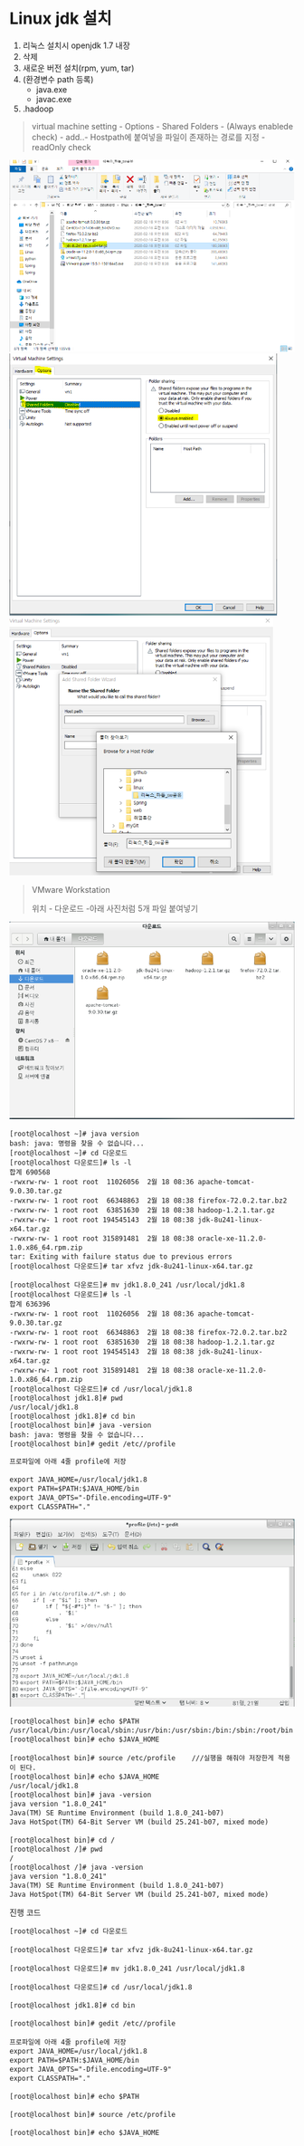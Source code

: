 # Linux jdk 설치

1. 리눅스 설치시 openjdk 1.7 내장
2. 삭제
3. 새로운 버전 설치(rpm, yum, tar)
4. (환경변수 path 등록)
   * java.exe 
   * javac.exe
5. .hadoop

> virtual machine setting - Options - Shared Folders - (Always enablede check) - add..- Hostpath에 붙여넣을 파일이 존재하는 경로를 지정 - readOnly check

<img src="image/image-20200219155527167.png" alt="image-20200219155527167" style="zoom:67%;" />

<img src="image/image-20200219155659105.png" alt="image-20200219155659105" style="zoom:67%;" />

<img src="image/image-20200219160133506.png" alt="image-20200219160133506" style="zoom:67%;" />

> VMware Workstation 
>
> 위치 - 다운로드 -아래 사진처럼 5개 파일 붙여넣기

<img src="image/image-20200219163103572.png" alt="image-20200219163103572" style="zoom:67%;" />

```
[root@localhost ~]# java version
bash: java: 명령을 찾을 수 없습니다...
[root@localhost ~]# cd 다운로드
[root@localhost 다운로드]# ls -l
합계 690568
-rwxrw-rw- 1 root root  11026056  2월 18 08:36 apache-tomcat-9.0.30.tar.gz
-rwxrw-rw- 1 root root  66348863  2월 18 08:38 firefox-72.0.2.tar.bz2
-rwxrw-rw- 1 root root  63851630  2월 18 08:38 hadoop-1.2.1.tar.gz
-rwxrw-rw- 1 root root 194545143  2월 18 08:38 jdk-8u241-linux-x64.tar.gz
-rwxrw-rw- 1 root root 315891481  2월 18 08:38 oracle-xe-11.2.0-1.0.x86_64.rpm.zip
tar: Exiting with failure status due to previous errors
[root@localhost 다운로드]# tar xfvz jdk-8u241-linux-x64.tar.gz

[root@localhost 다운로드]# mv jdk1.8.0_241 /usr/local/jdk1.8
[root@localhost 다운로드]# ls -l
합계 636396
-rwxrw-rw- 1 root root  11026056  2월 18 08:36 apache-tomcat-9.0.30.tar.gz
-rwxrw-rw- 1 root root  66348863  2월 18 08:38 firefox-72.0.2.tar.bz2
-rwxrw-rw- 1 root root  63851630  2월 18 08:38 hadoop-1.2.1.tar.gz
-rwxrw-rw- 1 root root 194545143  2월 18 08:38 jdk-8u241-linux-x64.tar.gz
-rwxrw-rw- 1 root root 315891481  2월 18 08:38 oracle-xe-11.2.0-1.0.x86_64.rpm.zip
[root@localhost 다운로드]# cd /usr/local/jdk1.8
[root@localhost jdk1.8]# pwd
/usr/local/jdk1.8
[root@localhost jdk1.8]# cd bin
[root@localhost bin]# java -version
bash: java: 명령을 찾을 수 없습니다...
[root@localhost bin]# gedit /etc//profile
```

```
프로파일에 아래 4줄 profile에 저장

export JAVA_HOME=/usr/local/jdk1.8
export PATH=$PATH:$JAVA_HOME/bin
export JAVA_OPTS="-Dfile.encoding=UTF-9"
export CLASSPATH="."
```

<img src="image/image-20200219161622304.png" style="zoom:67%;" />

```
[root@localhost bin]# echo $PATH
/usr/local/bin:/usr/local/sbin:/usr/bin:/usr/sbin:/bin:/sbin:/root/bin
[root@localhost bin]# echo $JAVA_HOME

[root@localhost bin]# source /etc/profile    ///실행을 해줘야 저장한게 적용이 된다.
[root@localhost bin]# echo $JAVA_HOME
/usr/local/jdk1.8
[root@localhost bin]# java -version
java version "1.8.0_241"
Java(TM) SE Runtime Environment (build 1.8.0_241-b07)
Java HotSpot(TM) 64-Bit Server VM (build 25.241-b07, mixed mode)

[root@localhost bin]# cd /
[root@localhost /]# pwd
/
[root@localhost /]# java -version
java version "1.8.0_241"
Java(TM) SE Runtime Environment (build 1.8.0_241-b07)
Java HotSpot(TM) 64-Bit Server VM (build 25.241-b07, mixed mode)
```

진행 코드

```
[root@localhost ~]# cd 다운로드

[root@localhost 다운로드]# tar xfvz jdk-8u241-linux-x64.tar.gz

[root@localhost 다운로드]# mv jdk1.8.0_241 /usr/local/jdk1.8

[root@localhost 다운로드]# cd /usr/local/jdk1.8

[root@localhost jdk1.8]# cd bin

[root@localhost bin]# gedit /etc//profile

프로파일에 아래 4줄 profile에 저장
export JAVA_HOME=/usr/local/jdk1.8
export PATH=$PATH:$JAVA_HOME/bin
export JAVA_OPTS="-Dfile.encoding=UTF-9"
export CLASSPATH="."

[root@localhost bin]# echo $PATH

[root@localhost bin]# source /etc/profile

[root@localhost bin]# echo $JAVA_HOME
```















